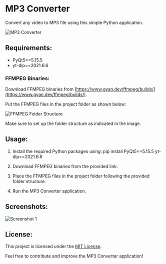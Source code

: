 # MP3 Converter

Convert any video to MP3 file using this simple Python application.

![MP3 Converter](https://github.com/brahmihub/MP3_Converter/assets/151893249/8293e659-1a7a-4e6b-85c1-dd26e063e2a0)

## Requirements:

- PyQt5==5.15.5
- yt-dlp==2021.6.6

### FFMPEG Binaries:

Download FFMPEG binaries from [https://www.gyan.dev/ffmpeg/builds/](https://www.gyan.dev/ffmpeg/builds/).

Put the FFMPEG files in the project folder as shown below:

![FFMPEG Folder Structure](https://github.com/brahmihub/MP3_Converter/assets/151893249/b5a945ad-0e85-4904-b9ac-89d90d08eb3a)

Make sure to set up the folder structure as indicated in the image.

## Usage:

1. Install the required Python packages using:
pip install PyQt5==5.15.5 yt-dlp==2021.6.6

2. Download FFMPEG binaries from the provided link.

3. Place the FFMPEG files in the project folder following the provided folder structure.

4. Run the MP3 Converter application.

## Screenshots:

![Screenshot 1](<URL_TO_SCREENSHOT_1>)
<!-- Add other screenshots if needed -->

## License:

This project is licensed under the [MIT License](LICENSE).

Feel free to contribute and improve the MP3 Converter application!
